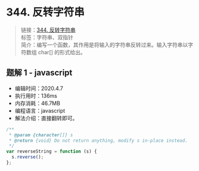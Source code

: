 # 344. 反转字符串

> 链接：[344. 反转字符串](https://leetcode-cn.com/problems/reverse-string/)  
> 标签：字符串、双指针  
> 简介：编写一个函数，其作用是将输入的字符串反转过来。输入字符串以字符数组 char[] 的形式给出。

## 题解 1 - javascript

- 编辑时间：2020.4.7
- 执行用时：136ms
- 内存消耗：46.7MB
- 编程语言：javascript
- 解法介绍：直接翻转即可。

```javascript
/**
 * @param {character[]} s
 * @return {void} Do not return anything, modify s in-place instead.
 */
var reverseString = function (s) {
  s.reverse();
};
```
